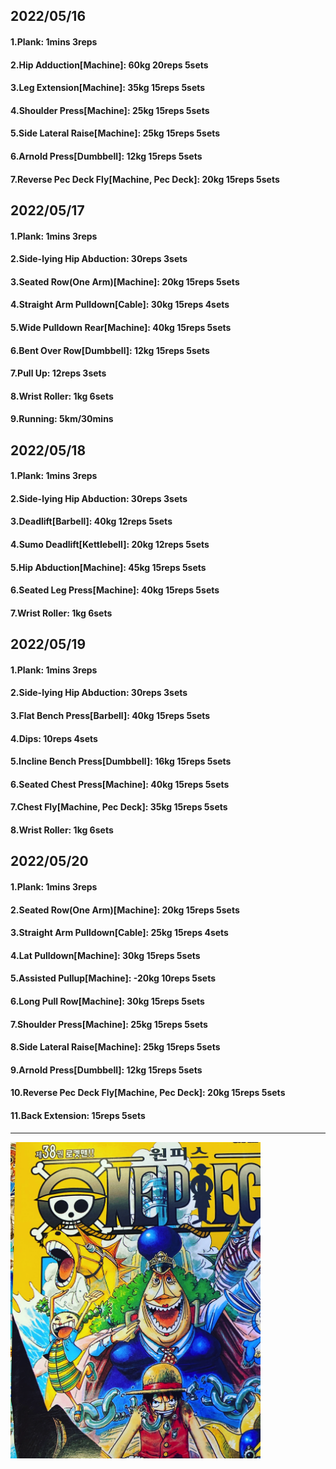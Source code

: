 ## 2022/05/16
#### 1.Plank: 1mins 3reps
#### 2.Hip Adduction\[Machine\]: 60kg 20reps 5sets
#### 3.Leg Extension\[Machine]: 35kg 15reps 5sets
#### 4.Shoulder Press\[Machine\]: 25kg 15reps 5sets
#### 5.Side Lateral Raise\[Machine\]: 25kg 15reps 5sets
#### 6.Arnold Press\[Dumbbell\]: 12kg 15reps 5sets
#### 7.Reverse Pec Deck Fly\[Machine, Pec Deck\]: 20kg 15reps 5sets

## 2022/05/17
#### 1.Plank: 1mins 3reps
#### 2.Side-lying Hip Abduction: 30reps 3sets
#### 3.Seated Row(One Arm)\[Machine\]: 20kg 15reps 5sets
#### 4.Straight Arm Pulldown\[Cable\]: 30kg 15reps 4sets
#### 5.Wide Pulldown Rear\[Machine\]: 40kg 15reps 5sets
#### 6.Bent Over Row\[Dumbbell\]: 12kg 15reps 5sets
#### 7.Pull Up: 12reps 3sets
#### 8.Wrist Roller: 1kg 6sets
#### 9.Running: 5km/30mins

## 2022/05/18
#### 1.Plank: 1mins 3reps
#### 2.Side-lying Hip Abduction: 30reps 3sets
#### 3.Deadlift\[Barbell\]: 40kg 12reps 5sets
#### 4.Sumo Deadlift\[Kettlebell\]: 20kg 12reps 5sets
#### 5.Hip Abduction\[Machine\]: 45kg 15reps 5sets
#### 6.Seated Leg Press\[Machine\]: 40kg 15reps 5sets
#### 7.Wrist Roller: 1kg 6sets

## 2022/05/19
#### 1.Plank: 1mins 3reps
#### 2.Side-lying Hip Abduction: 30reps 3sets
#### 3.Flat Bench Press\[Barbell\]: 40kg 15reps 5sets
#### 4.Dips: 10reps 4sets
#### 5.Incline Bench Press\[Dumbbell\]: 16kg 15reps 5sets 
#### 6.Seated Chest Press\[Machine\]: 40kg 15reps 5sets 
#### 7.Chest Fly\[Machine, Pec Deck\]: 35kg 15reps 5sets
#### 8.Wrist Roller: 1kg 6sets

## 2022/05/20
#### 1.Plank: 1mins 3reps
#### 2.Seated Row(One Arm)\[Machine\]: 20kg 15reps 5sets
#### 3.Straight Arm Pulldown\[Cable\]: 25kg 15reps 4sets
#### 4.Lat Pulldown\[Machine\]: 30kg 15reps 5sets
#### 5.Assisted Pullup\[Machine\]: -20kg 10reps 5sets
#### 6.Long Pull Row\[Machine]: 30kg 15reps 5sets
#### 7.Shoulder Press\[Machine\]: 25kg 15reps 5sets
#### 8.Side Lateral Raise\[Machine\]: 25kg 15reps 5sets
#### 9.Arnold Press\[Dumbbell\]: 12kg 15reps 5sets
#### 10.Reverse Pec Deck Fly\[Machine, Pec Deck\]: 20kg 15reps 5sets
#### 11.Back Extension: 15reps 5sets

---

<img src='../_resources/__038.png' width='400px' />
